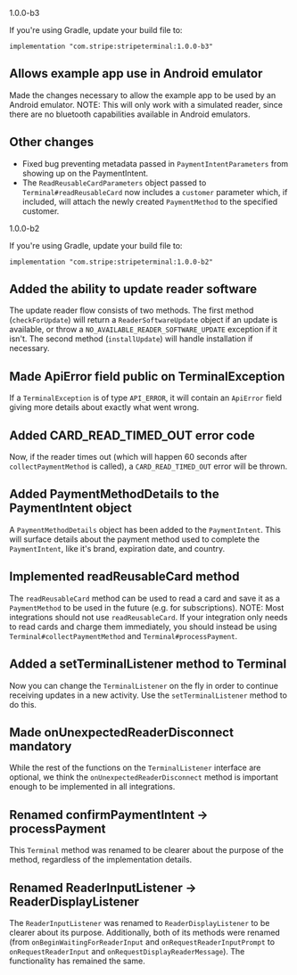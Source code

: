 1.0.0-b3

If you're using Gradle, update your build file to:

```
implementation "com.stripe:stripeterminal:1.0.0-b3"
```

## Allows example app use in Android emulator
Made the changes necessary to allow the example app to be used by an Android emulator.
NOTE: This will only work with a simulated reader, since there are no bluetooth capabilities
available in Android emulators.

## Other changes

- Fixed bug preventing metadata passed in `PaymentIntentParameters` from showing up on the
PaymentIntent.
- The `ReadReusableCardParameters` object passed to `Terminal#readReusableCard` now includes a
`customer` parameter which, if included, will attach the newly created `PaymentMethod` to the
specified customer.

1.0.0-b2

If you're using Gradle, update your build file to:

```
implementation "com.stripe:stripeterminal:1.0.0-b2"
```

## Added the ability to update reader software
The update reader flow consists of two methods. The first method (`checkForUpdate`) will return a
`ReaderSoftwareUpdate` object if an update is available, or throw a
`NO_AVAILABLE_READER_SOFTWARE_UPDATE` exception if it isn't. The second method (`installUpdate`)
will handle installation if necessary.

## Made ApiError field public on TerminalException
If a `TerminalException` is of type `API_ERROR`, it will contain an `ApiError` field giving more
details about exactly what went wrong.

## Added CARD_READ_TIMED_OUT error code
Now, if the reader times out (which will happen 60 seconds after `collectPaymentMethod` is called),
a `CARD_READ_TIMED_OUT` error will be thrown.

## Added PaymentMethodDetails to the PaymentIntent object
A `PaymentMethodDetails` object has been added to the `PaymentIntent`. This will surface details
about the payment method used to complete the `PaymentIntent`, like it's brand, expiration date,
and country.

## Implemented readReusableCard method
The `readReusableCard` method can be used to read a card and save it as a `PaymentMethod` to be used
in the future (e.g. for subscriptions).
NOTE: Most integrations should not use `readReusableCard`. If your integration only needs to read
cards and charge them immediately, you should instead be using `Terminal#collectPaymentMethod` and
`Terminal#processPayment`.

## Added a setTerminalListener method to Terminal
Now you can change the `TerminalListener` on the fly in order to continue receiving updates in a
new activity. Use the `setTerminalListener` method to do this.

## Made onUnexpectedReaderDisconnect mandatory
While the rest of the functions on the `TerminalListener` interface are optional, we think the
`onUnexpectedReaderDisconnect` method is important enough to be implemented in all integrations.

## Renamed confirmPaymentIntent -> processPayment

This `Terminal` method was renamed to be clearer about the purpose of the method, regardless of the
implementation details.

## Renamed ReaderInputListener -> ReaderDisplayListener

The `ReaderInputListener` was renamed to `ReaderDisplayListener` to be clearer about its purpose.
Additionally, both of its methods were renamed (from `onBeginWaitingForReaderInput` and
`onRequestReaderInputPrompt` to `onRequestReaderInput` and `onRequestDisplayReaderMessage`). The
functionality has remained the same.

